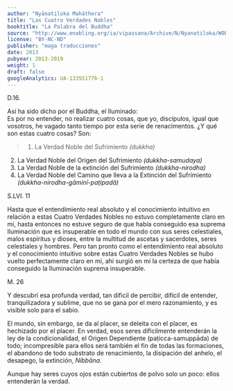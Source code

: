 ```yaml
---
author: "Nyānatiloka Mahāthera"
title: "Las Cuatro Verdades Nobles"
booktitle: "La Palabra del Buddha"
source: "http://www.enabling.org/ia/vipassana/Archive/N/Nyanatiloka/WOB/index.html"
license: "BY-NC-ND"
publisher: "maga traducciones"
date: 2013
pubyear: 2013-2019
weight: 1
draft: false
googleAnalytics: UA-133551776-1
---
```


D.16.

Así ha sido dicho por el Buddha, el Iluminado:  
Es por no entender, no realizar cuatro cosas, que yo, discípulos, igual que vosotros, he vagado tanto tiempo por esta serie de renacimentos. ¿Y qué son estas cuatro cosas? Son:  

> 1. La Verdad Noble del Sufrimiento *(dukkha)*  
2. La Verdad Noble del Origen del Sufrimiento *(dukkha-samudaya)*  
3. La Verdad Noble de la extinción del Sufrimiento *(dukkha-nirodha)*  
4. La Verdad Noble del Camino que lleva a la Extinción del Sufrimiento *(dukkha-nirodha-gāminī-paṭipadā)*  

S.LVI. 11  

Hasta que el entendimiento real absoluto y el conocimiento intuitivo en relación a estas Cuatro Verdades Nobles no estuvo completamente claro en mí, hasta entonces no estuve seguro de que había conseguido esa suprema Iluminación que es insuperable en todo el mundo con sus seres celestiales, malos espíritus y dioses, entre la multitud de ascetas y sacerdotes, seres celestiales y hombres. Pero tan pronto como el entendimiento real absoluto y el conocimiento intuitivo sobre estas Cuatro Verdades Nobles se hubo vuelto perfectamente claro en mí, ahí surgió en mí la certeza de que había conseguido la Iluminación suprema insuperable.  

M. 26  

Y descubrí esa profunda verdad, tan dificil de percibir, dificil de entender, tranquilizadora y sublime, que no se gana por el mero razonamiento, y es visible solo para el sabio.  

El mundo, sin embargo, se da al placer, se deleita con el placer, es hechizado por el placer. En verdad, esos seres dificilmente entenderán la ley de la condicionalidad, el Origen Dependiente (paṭicca-samuppāda) de todo; incompresible para ellos será también el fin de todas las formaciones, el abandono de todo substrato de renacimiento, la disipación del anhelo, el desapego, la extinción, *Nibbāna.*

Aunque hay seres cuyos ojos están cubiertos de polvo solo un poco: ellos entenderán la verdad.
